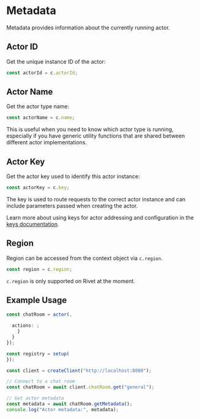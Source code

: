 # Metadata

Metadata provides information about the currently running actor.

## Actor ID

Get the unique instance ID of the actor:

```typescript
const actorId = c.actorId;
```

## Actor Name

Get the actor type name:

```typescript
const actorName = c.name;
```

This is useful when you need to know which actor type is running, especially if you have generic utility functions that are shared between different actor implementations.

## Actor Key

Get the actor key used to identify this actor instance:

```typescript
const actorKey = c.key;
```

The key is used to route requests to the correct actor instance and can include parameters passed when creating the actor.

Learn more about using keys for actor addressing and configuration in the [keys documentation](/docs/actors/keys).

## Region

Region can be accessed from the context object via `c.region`.

```typescript
const region = c.region;
```

`c.region` is only supported on Rivet at the moment.

## Example Usage

```typescript }
const chatRoom = actor(,
  
  actions: ;
    }
  }
});

const registry = setup(
});
```

```typescript }
const client = createClient("http://localhost:8080");

// Connect to a chat room
const chatRoom = await client.chatRoom.get("general");

// Get actor metadata
const metadata = await chatRoom.getMetadata();
console.log("Actor metadata:", metadata);
```